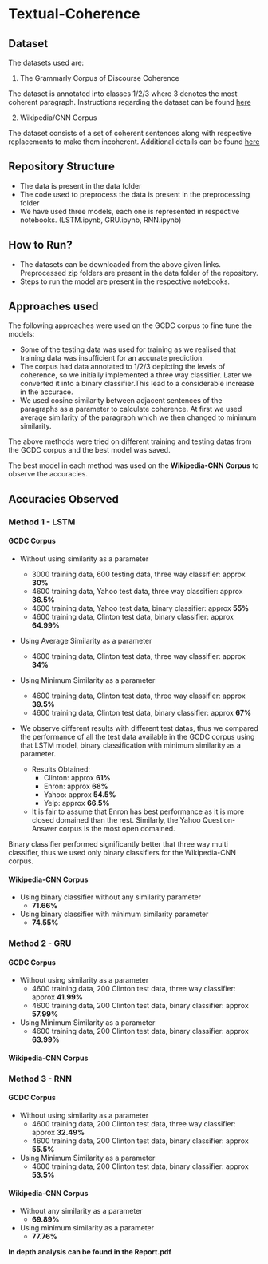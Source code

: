 # Textual-Coherence

## Dataset

The datasets used are:
1. The Grammarly Corpus of Discourse Coherence


The dataset is annotated into classes 1/2/3 where 3 denotes the most coherent paragraph. 
Instructions regarding the dataset can be found [here](https://github.com/aylai/GCDC-corpus)

2. Wikipedia/CNN Corpus


The dataset consists of a set of coherent sentences along with respective replacements to make them incoherent. 
Additional details can be found [here](https://github.com/AiliAili/Coherence_Modelling)

## Repository Structure
- The data is present in the data folder
- The code used to preprocess the data is present in the preprocessing folder
- We have used three models, each one is represented in respective notebooks. (LSTM.ipynb, GRU.ipynb, RNN.ipynb)

## How to Run?
- The datasets can be downloaded from the above given links. Preprocessed zip folders are present in the data folder of the repository.
- Steps to run the model are present in the respective notebooks.

## Approaches used


The following approaches were used on the GCDC corpus to fine tune the models: 

- Some of the testing data was used for training as we realised that training data was insufficient for an accurate prediction.
- The corpus had data annotated to 1/2/3 depicting the levels of coherence, so we initially implemented a three way classifier. Later we converted it into a binary classifier.This lead to a considerable increase in the accurace.
- We used cosine similarity between adjacent sentences of the paragraphs as a parameter to calculate coherence. At first we used average similarity of the paragraph which we then changed to minimum similarity. 

The above methods were tried on different training and testing datas from the GCDC corpus and the best model was saved.

The best model in each method was used on the **Wikipedia-CNN Corpus** to observe the accuracies. 

## Accuracies Observed

### Method 1 - LSTM
#### GCDC Corpus
- Without using similarity as a parameter
  - 3000 training data, 600 testing data, three way classifier: approx **30%**
  - 4600 training data, Yahoo test data, three way classifier: approx **36.5%**
  - 4600 training data, Yahoo test data, binary classifier: approx **55%**
  - 4600 training data, Clinton test data, binary classifier: approx **64.99%**
 
- Using Average Similarity as a parameter
  - 4600 training data, Clinton test data, three way classifier: approx **34%**

- Using Minimum Similarity as a parameter
  - 4600 training data, Clinton test data, three way classifier: approx **39.5%**
  - 4600 training data, Clinton test data, binary classifier: approx **67%**

- We observe different results with different test datas, thus we compared the performance of all the test data available in the GCDC corpus using that LSTM model, binary classification with minimum similarity as a parameter.
  - Results Obtained:
    - Clinton: approx **61%**
    - Enron: approx **66%**
    - Yahoo: approx **54.5%**
    - Yelp: approx **66.5%**
  - It is fair to assume that Enron has best performance as it is more closed domained than the rest. Similarly, the Yahoo Question-Answer corpus is the most open domained. 

Binary classifier performed significantly better that three way multi classifier, thus we used only binary classifiers for the Wikipedia-CNN corpus.


#### Wikipedia-CNN Corpus
- Using binary classifier without any similarity parameter
  - **71.66%**
- Using binary classifier with minimum similarity parameter
  - **74.55%**


### Method 2 - GRU
#### GCDC Corpus
- Without using similarity as a parameter
  - 4600 training data, 200 Clinton test data, three way classifier: approx **41.99%**
  - 4600 training data, 200 Clinton test data, binary classifier: approx **57.99%**
- Using Minimum Similarity as a parameter
  - 4600 training data, 200 Clinton test data, binary classifier: approx **63.99%**
#### Wikipedia-CNN Corpus

### Method 3 - RNN
#### GCDC Corpus
- Without using similarity as a parameter
  - 4600 training data, 200 Clinton test data, three way classifier: approx **32.49%**
  - 4600 training data, 200 Clinton test data, binary classifier: approx **55.5%**
- Using Minimum Similarity as a parameter
  - 4600 training data, 200 Clinton test data, binary classifier: approx **53.5%**
#### Wikipedia-CNN Corpus
- Without any similarity as a parameter
  - **69.89%**
- Using minimum similarity as a parameter
  - **77.76%**


**In depth analysis can be found in the Report.pdf**
